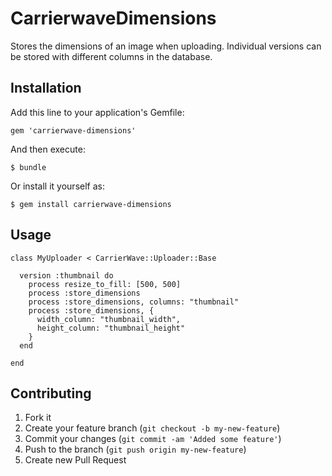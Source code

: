 # CarrierwaveDimensions

Stores the dimensions of an image when uploading. Individual versions can be stored with different columns in the database.

## Installation

Add this line to your application's Gemfile:

    gem 'carrierwave-dimensions'

And then execute:

    $ bundle

Or install it yourself as:

    $ gem install carrierwave-dimensions

## Usage

    class MyUploader < CarrierWave::Uploader::Base
    
      version :thumbnail do
        process resize_to_fill: [500, 500]
        process :store_dimensions
        process :store_dimensions, columns: "thumbnail"
        process :store_dimensions, {
          width_column: "thumbnail_width",
          height_column: "thumbnail_height"
        }
      end
    
    end

## Contributing

1. Fork it
2. Create your feature branch (`git checkout -b my-new-feature`)
3. Commit your changes (`git commit -am 'Added some feature'`)
4. Push to the branch (`git push origin my-new-feature`)
5. Create new Pull Request
